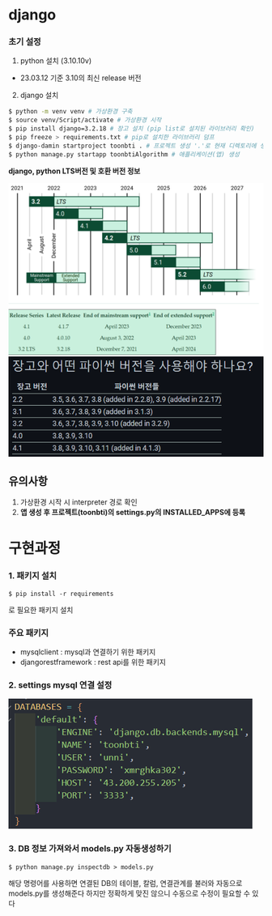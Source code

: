 # django

### 초기 설정
1. python 설치 (3.10.10v)
- 23.03.12 기준 3.10의 최신 release 버전

2. django 설치

``` bash
$ python -m venv venv # 가상환경 구축
$ source venv/Script/activate # 가상환경 시작
$ pip install django=3.2.18 # 장고 설치 (pip list로 설치된 라이브러리 확인)
$ pip freeze > requirements.txt # pip로 설치한 라이브러리 덤프
$ django-damin startproject toonbti . # 프로젝트 생성 '.'로 현재 디렉토리에 생성
$ python manage.py startapp toonbtiAlgorithm # 애플리케이션(앱) 생성
```
**django, python LTS버전 및 호환 버전 정보**

<img src="./djagno_version_info.png">
<img src="./djagno_python_version.png">


## 유의사항
1. 가상환경 시작 시 interpreter 경로 확인
2. **앱 생성 후 프로젝트(toonbti)의 settings.py의 INSTALLED_APPS에 등록**

# 구현과정

### 1. 패키지 설치
```
$ pip install -r requirements
```
로 필요한 패키지 설치

### 주요 패키지

- mysqlclient : mysql과 연결하기 위한 패키지
- djangorestframework : rest api를 위한 패키지

### 2. settings mysql 연결 설정

<img src="./README_source/settings_db설정.png">


### 3. DB 정보 가져와서 models.py 자동생성하기
```
$ python manage.py inspectdb > models.py
```

해당 명령어를 사용하면 연결된 DB의 테이블, 칼럼, 연결관계를 불러와 자동으로 models.py를 생성해준다
하지만 정확하게 맞진 않으니 수동으로 수정이 필요할 수 있다


